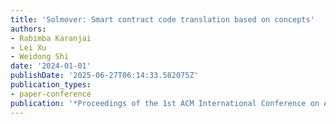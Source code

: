 ```yaml
---
title: 'Solmover: Smart contract code translation based on concepts'
authors:
- Rabimba Karanjai
- Lei Xu
- Weidong Shi
date: '2024-01-01'
publishDate: '2025-06-27T06:14:33.582075Z'
publication_types:
- paper-conference
publication: '*Proceedings of the 1st ACM International Conference on AI-Powered Software*'
---
```

